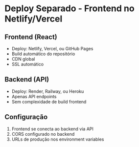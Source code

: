# Deploy Separado - Frontend no Netlify/Vercel

## Frontend (React)
- Deploy: Netlify, Vercel, ou GitHub Pages
- Build automático do repositório
- CDN global
- SSL automático

## Backend (API)
- Deploy: Render, Railway, ou Heroku
- Apenas API endpoints
- Sem complexidade de build frontend

## Configuração
1. Frontend se conecta ao backend via API
2. CORS configurado no backend
3. URLs de produção nos environment variables
